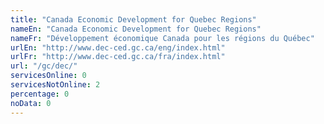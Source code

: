 ```yaml
---
title: "Canada Economic Development for Quebec Regions"
nameEn: "Canada Economic Development for Quebec Regions"
nameFr: "Développement économique Canada pour les régions du Québec"
urlEn: "http://www.dec-ced.gc.ca/eng/index.html"
urlFr: "http://www.dec-ced.gc.ca/fra/index.html"
url: "/gc/dec/"
servicesOnline: 0
servicesNotOnline: 2
percentage: 0
noData: 0
---
```

